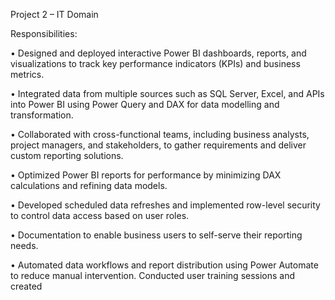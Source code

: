 Project 2 – IT Domain

Responsibilities:

•	Designed and deployed interactive Power BI dashboards, reports, and visualizations to track key performance indicators (KPIs) and business metrics.

•	Integrated data from multiple sources such as SQL Server, Excel, and APIs into Power BI using Power Query and DAX for data modelling and transformation.

•	Collaborated with cross-functional teams, including business analysts, project managers, and stakeholders, to gather requirements and deliver custom reporting solutions.

•	Optimized Power BI reports for performance by minimizing DAX calculations and refining data models.

•	Developed scheduled data refreshes and implemented row-level security to control data access based on user roles.

•	Documentation to enable business users to self-serve their reporting needs.

•	Automated data workflows and report distribution using Power Automate to reduce manual intervention. Conducted user training sessions and created

